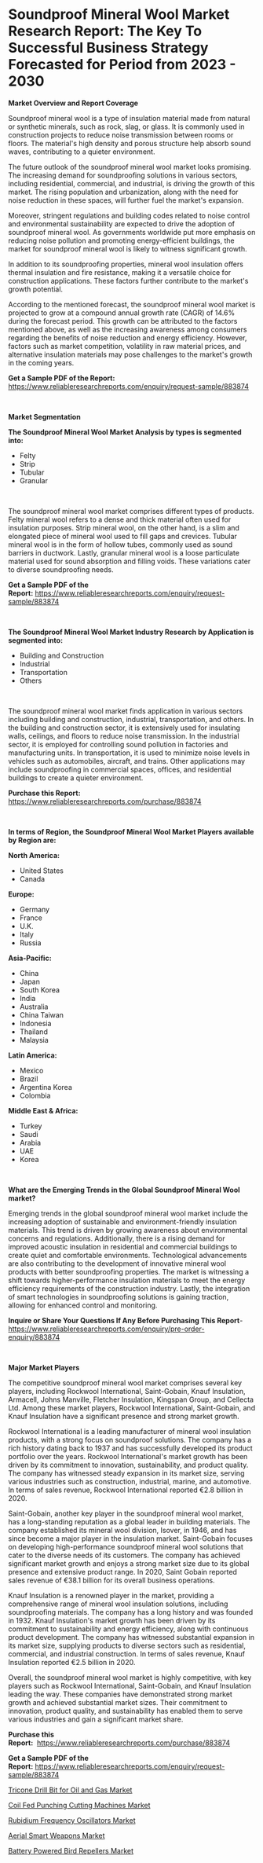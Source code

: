 <p><h1>Soundproof Mineral Wool Market Research Report: The Key To Successful Business Strategy Forecasted for Period from 2023 - 2030</h1></p><p><strong>Market Overview and Report Coverage</strong></p>
<p><p>Soundproof mineral wool is a type of insulation material made from natural or synthetic minerals, such as rock, slag, or glass. It is commonly used in construction projects to reduce noise transmission between rooms or floors. The material's high density and porous structure help absorb sound waves, contributing to a quieter environment.</p><p>The future outlook of the soundproof mineral wool market looks promising. The increasing demand for soundproofing solutions in various sectors, including residential, commercial, and industrial, is driving the growth of this market. The rising population and urbanization, along with the need for noise reduction in these spaces, will further fuel the market's expansion.</p><p>Moreover, stringent regulations and building codes related to noise control and environmental sustainability are expected to drive the adoption of soundproof mineral wool. As governments worldwide put more emphasis on reducing noise pollution and promoting energy-efficient buildings, the market for soundproof mineral wool is likely to witness significant growth.</p><p>In addition to its soundproofing properties, mineral wool insulation offers thermal insulation and fire resistance, making it a versatile choice for construction applications. These factors further contribute to the market's growth potential.</p><p>According to the mentioned forecast, the soundproof mineral wool market is projected to grow at a compound annual growth rate (CAGR) of 14.6% during the forecast period. This growth can be attributed to the factors mentioned above, as well as the increasing awareness among consumers regarding the benefits of noise reduction and energy efficiency. However, factors such as market competition, volatility in raw material prices, and alternative insulation materials may pose challenges to the market's growth in the coming years.</p></p>
<p><strong>Get a Sample PDF of the Report:</strong> <a href="https://www.reliableresearchreports.com/enquiry/request-sample/883874">https://www.reliableresearchreports.com/enquiry/request-sample/883874</a></p>
<p>&nbsp;</p>
<p><strong>Market Segmentation</strong></p>
<p><strong>The Soundproof Mineral Wool Market Analysis by types is segmented into:</strong></p>
<p><ul><li>Felty</li><li>Strip</li><li>Tubular</li><li>Granular</li></ul></p>
<p>&nbsp;</p>
<p><p>The soundproof mineral wool market comprises different types of products. Felty mineral wool refers to a dense and thick material often used for insulation purposes. Strip mineral wool, on the other hand, is a slim and elongated piece of mineral wool used to fill gaps and crevices. Tubular mineral wool is in the form of hollow tubes, commonly used as sound barriers in ductwork. Lastly, granular mineral wool is a loose particulate material used for sound absorption and filling voids. These variations cater to diverse soundproofing needs.</p></p>
<p><strong>Get a Sample PDF of the Report:</strong>&nbsp;<a href="https://www.reliableresearchreports.com/enquiry/request-sample/883874">https://www.reliableresearchreports.com/enquiry/request-sample/883874</a></p>
<p>&nbsp;</p>
<p><strong>The Soundproof Mineral Wool Market Industry Research by Application is segmented into:</strong></p>
<p><ul><li>Building and Construction</li><li>Industrial</li><li>Transportation</li><li>Others</li></ul></p>
<p>&nbsp;</p>
<p><p>The soundproof mineral wool market finds application in various sectors including building and construction, industrial, transportation, and others. In the building and construction sector, it is extensively used for insulating walls, ceilings, and floors to reduce noise transmission. In the industrial sector, it is employed for controlling sound pollution in factories and manufacturing units. In transportation, it is used to minimize noise levels in vehicles such as automobiles, aircraft, and trains. Other applications may include soundproofing in commercial spaces, offices, and residential buildings to create a quieter environment.</p></p>
<p><strong>Purchase this Report:</strong>&nbsp; <a href="https://www.reliableresearchreports.com/purchase/883874">https://www.reliableresearchreports.com/purchase/883874</a></p>
<p>&nbsp;</p>
<p><strong>In terms of Region, the Soundproof Mineral Wool Market Players available by Region are:</strong></p>
<p>
    <p> <strong> North America: </strong>
        <ul>
            <li>United States</li>
            <li>Canada</li>
        </ul>
        </p> 
    <p> <strong> Europe: </strong>
        <ul>
            <li>Germany</li>
            <li>France</li>
            <li>U.K.</li>
            <li>Italy</li>
            <li>Russia</li>
        </ul>
        </p> 
    <p> <strong> Asia-Pacific: </strong>
        <ul>
            <li>China</li>
            <li>Japan</li>
            <li>South Korea</li>
            <li>India</li>
            <li>Australia</li>
            <li>China Taiwan</li>
            <li>Indonesia</li>
            <li>Thailand</li>
            <li>Malaysia</li>
        </ul>
        </p> 
    <p> <strong> Latin America: </strong>
        <ul>
            <li>Mexico</li>
            <li>Brazil</li>
            <li>Argentina Korea</li>
            <li>Colombia</li>
        </ul>
        </p> 
    <p> <strong> Middle East & Africa: </strong>
        <ul>
            <li>Turkey</li>
            <li>Saudi</li>
            <li>Arabia</li>
            <li>UAE</li>
            <li>Korea</li>
        </ul>
    </p>
    </p>
<p>&nbsp;</p>
<p><strong>What are the Emerging Trends in the Global Soundproof Mineral Wool market?</strong></p>
<p><p>Emerging trends in the global soundproof mineral wool market include the increasing adoption of sustainable and environment-friendly insulation materials. This trend is driven by growing awareness about environmental concerns and regulations. Additionally, there is a rising demand for improved acoustic insulation in residential and commercial buildings to create quiet and comfortable environments. Technological advancements are also contributing to the development of innovative mineral wool products with better soundproofing properties. The market is witnessing a shift towards higher-performance insulation materials to meet the energy efficiency requirements of the construction industry. Lastly, the integration of smart technologies in soundproofing solutions is gaining traction, allowing for enhanced control and monitoring.</p></p>
<p><strong>Inquire or Share Your Questions If Any Before Purchasing This Report</strong>- <a href="https://www.reliableresearchreports.com/enquiry/pre-order-enquiry/883874">https://www.reliableresearchreports.com/enquiry/pre-order-enquiry/883874</a></p>
<p>&nbsp;</p>
<p><strong>Major Market Players</strong></p>
<p><p>The competitive soundproof mineral wool market comprises several key players, including Rockwool International, Saint-Gobain, Knauf Insulation, Armacell, Johns Manville, Fletcher Insulation, Kingspan Group, and Cellecta Ltd. Among these market players, Rockwool International, Saint-Gobain, and Knauf Insulation have a significant presence and strong market growth.</p><p>Rockwool International is a leading manufacturer of mineral wool insulation products, with a strong focus on soundproof solutions. The company has a rich history dating back to 1937 and has successfully developed its product portfolio over the years. Rockwool International's market growth has been driven by its commitment to innovation, sustainability, and product quality. The company has witnessed steady expansion in its market size, serving various industries such as construction, industrial, marine, and automotive. In terms of sales revenue, Rockwool International reported €2.8 billion in 2020.</p><p>Saint-Gobain, another key player in the soundproof mineral wool market, has a long-standing reputation as a global leader in building materials. The company established its mineral wool division, Isover, in 1946, and has since become a major player in the insulation market. Saint-Gobain focuses on developing high-performance soundproof mineral wool solutions that cater to the diverse needs of its customers. The company has achieved significant market growth and enjoys a strong market size due to its global presence and extensive product range. In 2020, Saint Gobain reported sales revenue of €38.1 billion for its overall business operations.</p><p>Knauf Insulation is a renowned player in the market, providing a comprehensive range of mineral wool insulation solutions, including soundproofing materials. The company has a long history and was founded in 1932. Knauf Insulation's market growth has been driven by its commitment to sustainability and energy efficiency, along with continuous product development. The company has witnessed substantial expansion in its market size, supplying products to diverse sectors such as residential, commercial, and industrial construction. In terms of sales revenue, Knauf Insulation reported €2.5 billion in 2020.</p><p>Overall, the soundproof mineral wool market is highly competitive, with key players such as Rockwool International, Saint-Gobain, and Knauf Insulation leading the way. These companies have demonstrated strong market growth and achieved substantial market sizes. Their commitment to innovation, product quality, and sustainability has enabled them to serve various industries and gain a significant market share.</p></p>
<p><strong>Purchase this Report:</strong>&nbsp;&nbsp;<a href="https://www.reliableresearchreports.com/purchase/883874">https://www.reliableresearchreports.com/purchase/883874</a></p>
<p></p>
<p><strong>Get a Sample PDF of the Report:</strong>&nbsp;<a href="https://www.reliableresearchreports.com/enquiry/request-sample/883874">https://www.reliableresearchreports.com/enquiry/request-sample/883874</a></p>
<p><p><a href="https://medium.com/@brittanyrobertson07/tricone-drill-bit-for-oil-and-gas-market-outlook-industry-overview-and-forecast-2023-to-2030-77317fe3d7e3">Tricone Drill Bit for Oil and Gas Market</a></p><p><a href="https://medium.com/@debramedina73/coil-fed-punching-cutting-machines-market-analysis-its-cagr-market-segmentation-and-global-8c4f21216c85">Coil Fed Punching Cutting Machines Market</a></p><p><a href="https://medium.com/@lindabrewer15/rubidium-frequency-oscillators-market-size-reveals-the-best-marketing-channels-in-global-industry-3c75169f08a8">Rubidium Frequency Oscillators Market</a></p><p><a href="https://medium.com/@margaretlee84/aerial-smart-weapons-market-furnishes-information-on-market-share-market-trends-and-market-growth-16618b975c9c">Aerial Smart Weapons Market</a></p><p><a href="https://medium.com/@lisasanchez1968/battery-powered-bird-repellers-market-size-cagr-trends-2024-2030-3d49dac48709">Battery Powered Bird Repellers Market</a></p></p>